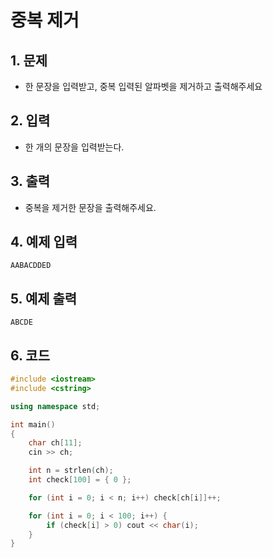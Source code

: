 # 중복 제거

## 1. 문제
- 한 문장을 입력받고, 중복 입력된 알파벳을 제거하고 출력해주세요

## 2. 입력
- 한 개의 문장을 입력받는다.

## 3. 출력
- 중복을 제거한 문장을 출력해주세요.

## 4. 예제 입력
```
AABACDDED
```

## 5. 예제 출력
```
ABCDE
```

## 6. 코드

```c++
#include <iostream>
#include <cstring>

using namespace std;

int main()
{
    char ch[11];
    cin >> ch;

    int n = strlen(ch);
    int check[100] = { 0 };

    for (int i = 0; i < n; i++) check[ch[i]]++;

    for (int i = 0; i < 100; i++) {
        if (check[i] > 0) cout << char(i);
    }
}
```
